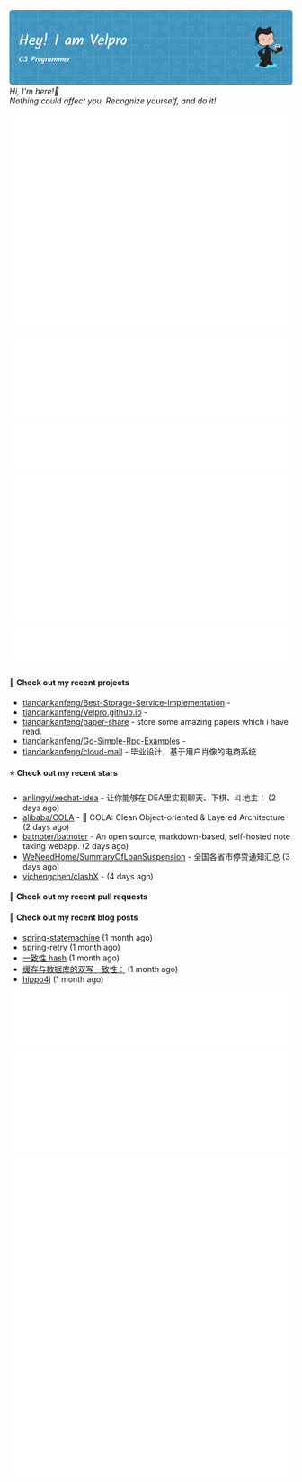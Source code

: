 ![Header](./github-header-image.png)
_Hi, I'm here!👋_
<br>
_Nothing could affect you, Recognize yourself, and do it!_



![Metrics](/github-metrics.svg)
![Metrics](/metrics.plugin.languages.details.svg)
![Metrics](/metrics.plugin.languages.recent.svg)
![Metrics](/metrics.plugin.stars.svg)
![Metrics](/metrics.plugin.topics.svg)


















#### 🌱 Check out my recent projects

- [tiandankanfeng/Best-Storage-Service-Implementation](https://github.com/tiandankanfeng/Best-Storage-Service-Implementation) - 
- [tiandankanfeng/Velpro.github.io](https://github.com/tiandankanfeng/Velpro.github.io) - 
- [tiandankanfeng/paper-share](https://github.com/tiandankanfeng/paper-share) - store some amazing papers which i have read.
- [tiandankanfeng/Go-Simple-Rpc-Examples](https://github.com/tiandankanfeng/Go-Simple-Rpc-Examples) - 
- [tiandankanfeng/cloud-mall](https://github.com/tiandankanfeng/cloud-mall) - 毕业设计，基于用户肖像的电商系统

#### ⭐ Check out my recent stars

- [anlingyi/xechat-idea](https://github.com/anlingyi/xechat-idea) - 让你能够在IDEA里实现聊天、下棋、斗地主！ (2 days ago)
- [alibaba/COLA](https://github.com/alibaba/COLA) - 🥤 COLA: Clean Object-oriented &amp; Layered Architecture (2 days ago)
- [batnoter/batnoter](https://github.com/batnoter/batnoter) - An open source, markdown-based, self-hosted note taking webapp. (2 days ago)
- [WeNeedHome/SummaryOfLoanSuspension](https://github.com/WeNeedHome/SummaryOfLoanSuspension) - 全国各省市停贷通知汇总 (3 days ago)
- [yichengchen/clashX](https://github.com/yichengchen/clashX) -  (4 days ago)






#### 🔨 Check out my recent pull requests


#### 📜 Check out my recent blog posts
- [spring-statemachine](https://liangye-xo.xyz/?p=750) (1 month ago)
- [spring-retry](https://liangye-xo.xyz/?p=747) (1 month ago)
- [一致性 hash](https://liangye-xo.xyz/?p=746) (1 month ago)
- [缓存与数据库的双写一致性：](https://liangye-xo.xyz/?p=744) (1 month ago)
- [hippo4j](https://liangye-xo.xyz/?p=743) (1 month ago)

![Metrics](/metrics.plugin.achievements.svg)
![Metrics](/metrics.plugin.anilist.characters.svg)
![Metrics](/metrics.plugin.anilist.svg)
